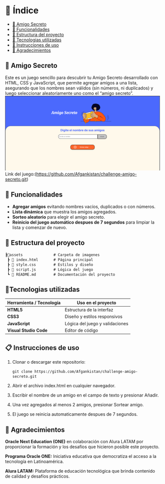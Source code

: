 # 📑 Índice
- [🎁 Amigo Secreto](#-amigo-secreto)
- [📃 Funcionalidades](#-funcionalidades)
- [📂 Estructura del proyecto](#-estructura-del-proyecto)
- [🔧 Tecnologias utilizadas](#tecnologias-utilizadas)
- [📖 Instrucciones de uso](#-instrucciones-de-uso)
- [🌟 Agradecimientos](#-agradecimientos)

## 🎁 Amigo Secreto
Este es un juego sencillo para descubrir tu Amigo Secreto desarrollado con HTML, CSS y JavaScript, que permite agregar amigos a una lista, asegurando que los nombres sean válidos (sin números, ni duplicados) y luego seleccionar aleatoriamente uno como el “amigo secreto”.
![Interfaz del juego](./assets/image.png)
Link del juego:(https://github.com/Afgankistan/challenge-amigo-secreto.git)

## 📃 Funcionalidades
- **Agregar amigos** evitando nombres vacíos, duplicados o con números.
- **Lista dinámica** que muestra los amigos agregados.
- **Sorteo aleatorio** para elegir el amigo secreto.
- **Reinicio del juego automático despues de 7 segundos** para limpiar la lista y comenzar de nuevo.

## 📂 Estructura del proyecto

```
┣📂assets              # Carpeta de imagenes 
 ┣ 📜 index.html       # Página principal
 ┣ 📜 style.css        # Estilos y diseño
 ┣ 📜 script.js        # Lógica del juego
 ┗ 📜 README.md        # Documentación del proyecto
```

## 🔧Tecnologias utilizadas

| Herramienta / Tecnología | Uso en el proyecto |
|--------------------------|--------------------|
| **HTML5**                | Estructura de la interfaz |
| **CSS3**                 | Diseño y estilos responsivos |
| **JavaScript**           | Lógica del juego y validaciones |
| **Visual Studio Code**   | Editor de código |

## 📋 Instrucciones de uso

1. Clonar o descargar este repositorio:
     ```
   git clone https://github.com/Afgankistan/challenge-amigo-secreto.git
    ```
2. Abrir el archivo index.html en cualquier navegador.

3. Escribir el nombre de un amigo en el campo de texto y presionar Añadir.

4. Una vez agregados al menos 2 amigos, presionar Sortear amigo.

5. El juego se reinicia automaticamente despues de 7 segundos.

## 🌟 Agradecimientos
**Oracle Next Education (ONE)** en colaboración con Alura LATAM por proporcionar la formación y los desafíos que hicieron posible este proyecto.

**Programa Oracle ONE:** Iniciativa educativa que democratiza el acceso a la tecnología en Latinoamérica.

**Alura LATAM:** Plataforma de educación tecnológica que brinda contenido de calidad y desafíos prácticos.
